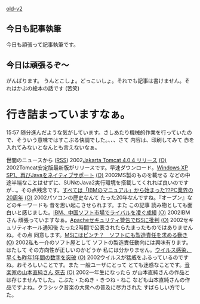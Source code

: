 [old-v2](ig020619-orig.html)

## 今日も記事執筆

今日も頑張って記事執筆です。






## 今日は頑張るぞ～


がんばります。
うんとこしょ。どっこいしょ。それでも記事は書けません。それはかぶの絵本の話です
(苦笑)
# 行き詰まっていますなぁ。

15:57 随分進んだような気がしています。さしあたり機械的作業を行っていたので、そういう意味ではすこぶる快調でした。、、、さて
内容は、印刷してみて 赤を入れてみないとなんとも言えないなぁ。



世間のニュースから ([RSS](ig020619-news.xml)) 2002[Jakarta Tomcat 4.0.4 リリース](http://jakarta.apache.org/tomcat/) [(O)](http://jakarta.apache.org/tomcat/) 2002Tomcat安定版最新版がリリースです。早速ダウンロード。[Windows XP SP1、再びJavaをネイティブサポート](http://www.zdnet.co.jp/news/0206/19/nebt_05.html) [(O)](http://www.zdnet.co.jp/news/0206/19/nebt_05.html) 2002MS製のものを載せる などの中途半端なことはせずに、SUNのJava2実行環境を搭載してくれれば良いのですが…。その点残念です。[すべては「IBMのマニュアル」から始まった??PC業界の20周年](http://www.zdnet.co.jp/news/0108/10/e_ibmpc.html) [(O)](http://www.zdnet.co.jp/news/0108/10/e_ibmpc.html) 2002パソコンの歴史なんて たった20年なんですね。『オープン』などのキーワードも 昔を思い起こさせられます。また この記事 読み物としても面白いと感じました。[IBM、中国ソフト市場でライバルを凌ぐ成績](http://www.zdnet.co.jp/news/0206/19/nebt_12.html) [(O)](http://www.zdnet.co.jp/news/0206/19/nebt_12.html) 2002IBMさん 頑張っていますなぁ。[Apacheセキュリティ警告でISSに批判](http://www.zdnet.co.jp/news/0206/19/nebt_09.html) [(O)](http://www.zdnet.co.jp/news/0206/19/nebt_09.html) 2002セキュリティホール通知後 たった2時間で公表されたらたまったものではありませんね。その点 同意します。[MSにはピンチ？　ソフトにも製造責任を求める動き](http://www.zdnet.co.jp/news/0206/19/xert_sue.html) [(O)](http://www.zdnet.co.jp/news/0206/19/xert_sue.html) 2002私も一介のソフト屋として ソフトの製造責任動向には興味有ります。はたして その方向性が正しいのかどうか 私には分かりません。[ウイルス感染、早くも昨年1年間の数字を突破](http://www.zdnet.co.jp/news/0206/19/nebt_08.html) [(O)](http://www.zdnet.co.jp/news/0206/19/nebt_08.html) 2002ウイルスが猛威をふるっているのですね。おそろしいことです。また 一般ユーザにとって とても迷惑なことです。[音楽家の山本直純さん 死去](http://www.nhk.or.jp/news/2002/06/19/grri84000000cyoj.html) [(O)](http://www.nhk.or.jp/news/2002/06/19/grri84000000cyoj.html) 2002一年生になったら が山本直純さんの作品とは存じませんでした。こぶた・たぬき・きつね・ねこ なども山本直純さんの作品ですよね。クラシック音楽の大衆への普及に尽力された すばらしい方でした。